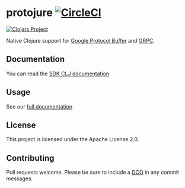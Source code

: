 # protojure [![CircleCI](https://circleci.com/gh/protojure/lib.svg?style=svg)](https://circleci.com/gh/protojure/lib)

[![Clojars Project](https://img.shields.io/clojars/v/protojure.svg)](https://clojars.org/protojure)

Native Clojure support for [Google Protocol Buffer](https://developers.google.com/protocol-buffers/) and [GRPC](https://grpc.io/).

## Documentation

You can read the [SDK CLJ documentation](https://cljdoc.org/d/protojure/protojure)

## Usage

See our [full documentation](https://protojure.readthedocs.io)

## License

This project is licensed under the Apache License 2.0.

## Contributing

Pull requests welcome.  Please be sure to include a [DCO](https://en.wikipedia.org/wiki/Developer_Certificate_of_Origin) in any commit messages.
